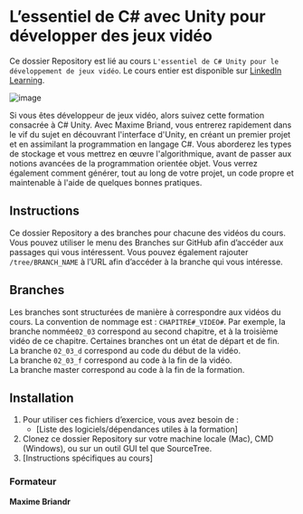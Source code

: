 # L’essentiel de C# avec Unity pour développer des jeux vidéo

Ce dossier Repository est lié au cours `L'essentiel de C# Unity pour le développement de jeux vidéo`. Le cours entier est disponible sur [LinkedIn Learning][lil-course-url].

![image](https://user-images.githubusercontent.com/71371373/184310028-652c0261-6c2d-45d1-a81a-caebd188b6f6.png)

Si vous êtes développeur de jeux vidéo, alors suivez cette formation consacrée à C# Unity. Avec Maxime Briand, vous entrerez rapidement dans le vif du sujet en découvrant l'interface d'Unity, en créant un premier projet et en assimilant la programmation en langage C#. Vous aborderez les types de stockage et vous mettrez en œuvre l'algorithmique, avant de passer aux notions avancées de la programmation orientée objet. Vous verrez également comment générer, tout au long de votre projet, un code propre et maintenable à l'aide de quelques bonnes pratiques.

## Instructions

Ce dossier Repository a des branches pour chacune des vidéos du cours. Vous pouvez utiliser le menu des Branches sur GitHub afin d’accéder aux passages qui vous intéressent. Vous pouvez également rajouter `/tree/BRANCH_NAME` à l’URL afin d’accéder à la branche qui vous intéresse. 

## Branches

Les branches sont structurées de manière à correspondre aux vidéos du cours. La convention de nommage est : `CHAPITRE#_VIDEO#`. Par exemple, la branche nommée`02_03` correspond au second chapitre, et à la troisième vidéo de ce chapitre. Certaines branches ont un état de départ et de fin.  
La branche `02_03_d` correspond au code du début de la vidéo.  
La branche `02_03_f` correspond au code à la fin de la vidéo.  
La branche master correspond au code à la fin de la formation. 

## Installation

1. Pour utiliser ces fichiers d’exercice, vous avez besoin de : 
   - [Liste des logiciels/dépendances utiles à la formation] 
2. Clonez ce dossier Repository sur votre machine locale (Mac), CMD (Windows), ou sur un outil GUI tel que SourceTree. 
3. [Instructions spécifiques au cours] 


### Formateur

**Maxime Briandr** 

[0]: # (Replace these placeholder URLs with actual course URLs)
[lil-course-url]: https://www.linkedin.com/learning/l-essentiel-de-c-sharp-unity-pour-le-developpement-de-jeux-video/bienvenue-dans-l-essentiel-de-c-sharp-unity-pour-le-developpement-de-jeux-video
[lil-thumbnail-url]: https://cdn.lynda.com/course/2875095/2875095-1615224395432-16x9.jpg
[lil-URL-trainer]: https://

[1]: # (End of FR-Instruction ###############################################################################################)
